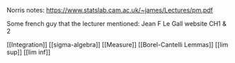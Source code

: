 Norris notes: https://www.statslab.cam.ac.uk/~james/Lectures/pm.pdf

Some french guy that the lecturer mentioned:
Jean F Le Gall website CH1 & 2

[[Integration]]
[[sigma-algebra]]
[[Measure]]
[[Borel-Cantelli Lemmas]]
[[lim sup]]
[[lim inf]]